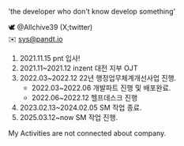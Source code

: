 'the developer who don't know develop something'

 🕊️  @Allchive39 (X;twitter) <br>
 ✉️ sys@pandt.io <br>
1. 2021.11.15 pnt 입사!
2. 2021.11~2021.12 inzent 대전 지부 OJT
3. 2022.03~2022.12 22년 행정업무체계개선사업 진행.  
   * 2022.03~2022.06 개발파트 진행 및 배포완료.  
   * 2022.06~2022.12 헬프데스크 진행  
4. 2023.02.13~2024.02.05 SM 작업 종료.  
5. 2025.03.12~now SM 작업 진행.

My Activities are not connected about company.
<!-- 사장님만큼 벌고 싶으면 사장님보다 더 공부하자. -->

<!---
yukamikuzzzang/yukamikuzzzang is a ✨ special ✨ repository because its `README.md` (this file) appears on your GitHub profile.
You can click the Preview link to take a look at your changes. Amen.
--->
